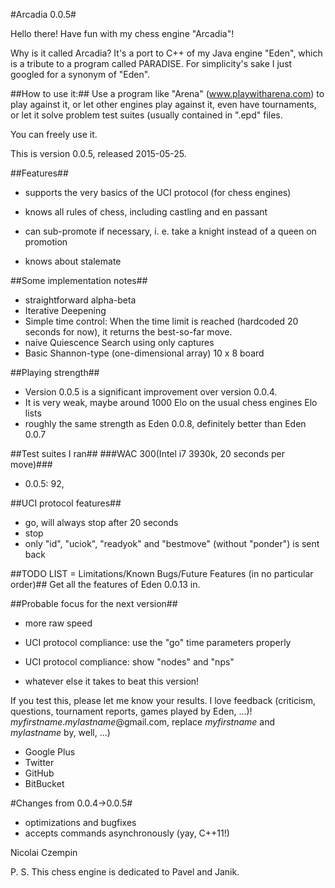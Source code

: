 #Arcadia 0.0.5#

Hello there!
Have fun with my chess engine "Arcadia"!

Why is it called Arcadia? It's a port to C++ of my Java engine "Eden", which is a tribute to a program called PARADISE. For simplicity's sake I just googled for a synonym of "Eden".

##How to use it:##
Use a program like "Arena" (www.playwitharena.com) to play against it, or let other engines play against it, even have tournaments, or let it solve problem test suites (usually contained in ".epd" files.


You can freely use it.

This is version 0.0.5, released 2015-05-25.

##Features##
- supports the very basics of the UCI protocol (for chess engines)

- knows all rules of chess, including castling and en passant
- can sub-promote if necessary, i. e. take a knight instead of a queen on promotion
- knows about stalemate

##Some implementation notes##
* straightforward alpha-beta
* Iterative Deepening
* Simple time control: When the time limit is reached (hardcoded 20 seconds for now), it returns the best-so-far move.
* naive Quiescence Search using only captures
* Basic Shannon-type (one-dimensional array) 10 x 8 board

##Playing strength##
* Version 0.0.5 is a significant improvement over version 0.0.4.
* It is very weak, maybe around 1000 Elo on the usual chess engines Elo lists
* roughly the same strength as Eden 0.0.8, definitely better than Eden 0.0.7

##Test suites I ran##
###WAC 300(Intel i7 3930k, 20 seconds per move)###
* 0.0.5: 92,

##UCI protocol features##
* go, will always stop after 20 seconds
* stop
* only "id", "uciok", "readyok" and "bestmove" (without "ponder") is sent back

##TODO LIST = Limitations/Known Bugs/Future Features (in no particular order)##
Get all the features of Eden 0.0.13 in.

##Probable focus for the next version##
* more raw speed
* UCI protocol compliance: use the "go" time parameters properly
* UCI protocol compliance: show "nodes" and "nps"

* whatever else it takes to beat this version!

If you test this, please let me know your results.
I love feedback (criticism, questions, tournament reports, games played by Eden, ...)! 
*myfirstname*.*mylastname*@gmail.com, replace *myfirstname* and *mylastname* by, well, ...)
* Google Plus
* Twitter
* GitHub
* BitBucket
 

#Changes from 0.0.4->0.0.5#
* optimizations and bugfixes
* accepts commands asynchronously (yay, C++11!)

Nicolai Czempin

P. S. This chess engine is dedicated to Pavel and Janik.